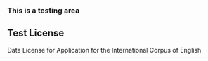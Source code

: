 ### This is a testing area

## Test License 

Data License for Application for the International Corpus of English
